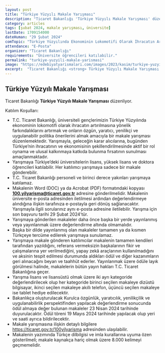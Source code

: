 ```yaml
---
layout: post
title: "Türkiye Yüzyılı Makale Yarışması"
description: "Ticaret Bakanlığı 'Türkiye Yüzyılı Makale Yarışması' düzenliyor."
category: articles
tags: [şubat 2024, makale yarışması, üniversite]
lastDate: 1709154000
dateHuman: "29 Şubat 2024"
comTopic: "Türkiye Yüzyılında Ekonominin Lokomotifi Olarak İhracatın Artırılması"
attendance: "E-Posta"
organizer: "Ticaret Bakanlığı"
requirements: "Üniversite öğrencileri katılabilir."
permalink: "turkiye-yuzyili-makale-yarismasi"
image: "https://edebiyatyarismalari.com/images/2023/kasim/turkiye-yuzyili-makale-yarismasi.jpg"
excerpt:  "Ticaret Bakanlığı <strong> Türkiye Yüzyılı Makale Yarışması </strong> düzenliyor."
---
```


## Türkiye Yüzyılı Makale Yarışması
Ticaret Bakanlığı **Türkiye Yüzyılı Makale Yarışması** düzenliyor.  

Katılım Koşulları:
- T.C. Ticaret Bakanlığı, üniversiteli gençlerimizin Türkiye Yüzyılında ekonominin lokomotifi olarak ihracatın artırılmasına yönelik farkındalıklarını artırmak ve onların özgün, yaratıcı, yenilikçi ve uygulanabilir politika önerilerini almak amacıyla bir makale yarışması düzenlemektedir. Yarışmayla, geleceğin karar alıcılarına, bugünden Türkiye’nin ihracatının ve ekonomisinin şekillendirilmesinde aktif bir rol oynama ve ulusal kalkınmaya katkıda bulunma fırsatının sunulması amaçlanmaktadır.
- Yarışmaya Türkiye’deki üniversitelerin lisans, yüksek lisans ve doktora öğrencileri katılabilir.
Her katılımcı yarışmaya sadece bir makale gönderebilir.
- T.C. Ticaret Bakanlığı personeli ve birinci derece yakınları yarışmaya katılamaz.
- Makalenin Word (DOC) ya da Acrobat (PDF) formatındaki kopyası **100.yilyarisma@ticaret.gov.tr** adresine gönderilmelidir.
Makalenin üniversite e-posta adresinden iletilmesi ardından değerlendirmeye alındığına ilişkin tarafınıza e-postayla geri dönüş sağlanacaktır. Yarışmayla ilgili sorularınız aynı e-posta adresine iletilebilir.
Yarışma için son başvuru tarihi 29 Şubat 2024’tür.
- Yarışmaya gönderilen makaleler daha önce başka bir yerde yayınlanmış veya yayınlanmak üzere değerlendirme altında olmamalıdır.
- Başka bir dilde yayınlanmış olan makaleler tamamen ya da kısmen Türkçeye tercüme edilerek yarışmaya sunulamaz.
- Yarışmaya makale gönderen katılımcılar makalenin tamamen kendileri tarafından yazıldığını, referans vermeksizin başkalarının fikir ve çalışmalarına yer verilmediğini, yapay zekâ araçlarının kullanılmadığını ve aksinin tespit edilmesi durumunda aldıkları ödül ve diğer kazanımların geri alınacağını beyan ve taahhüt ederler.
Yayınlanmak üzere ödüle layık görülmesi halinde, makalelerin bütün yayın hakları T.C. Ticaret Bakanlığına geçer.
- Yarışma lisans ve lisansüstü olmak üzere iki ayrı kategoride değerlendirilecek olup her kategoride birinci seçilen makaleye dizüstü bilgisayar, ikinci seçilen makaleye akıllı telefon, üçüncü seçilen makaleye ise tablet hediye edilecektir.
- Bakanlıkça oluşturulacak Kurulca özgünlük, yaratıcılık, yenilikçilik ve uygulanabilirlik perspektifinden yapılacak değerlendirme sonucunda ödül almaya değer bulunan makaleler 23 Nisan 2024 tarihinde duyurulacaktır.
Ödül töreni 19 Mayıs 2024 tarihinde yapılacak olup yeri ve saati ayrıca bildirilecektir.
- Makale yarışmasına ilişkin detaylı bilgilere https://ticaret.gov.tr/100yilyarisma adresinden ulaşılabilir.
- Makalenin yazımında Türkçe dilbilgisi ve imla kurallarına uyuma özen gösterilmeli; makale kaynakça hariç olmak üzere 8.000 kelimeyi geçmemelidir.